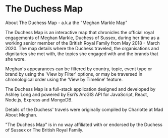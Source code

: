 # The Duchess Map
About The Duchess Map - a.k.a the "Meghan Markle Map"

The Duchess Map is an interactive map that chronicles the official royal engagements of Meghan Markle, Duchess of Sussex, during her time as a working senior member of the British Royal Family from May 2018 - March 2020. The map details where the Duchess traveled, the organisations and dignitaries she met with, the topics she engaged with and the brands that she wore.

Meghan's appearances can be filtered by country, topic, event type or brand by using the 'View by Filter' options, or may be traversed in chronological order using the ‘View by Timeline’ feature.

The Duchess Map is a full-stack application designed and developed by Ashley Long and powered by Esri’s ArcGIS API for JavaScript, React, Node.js, Express and MongoDB.

Details of the Duchess' travels were originally compiled by Charlotte at Mad About Meghan.

"The Duchess Map" is in no way affiliated with or endorsed by the Duchess of Sussex or The British Royal Family.

